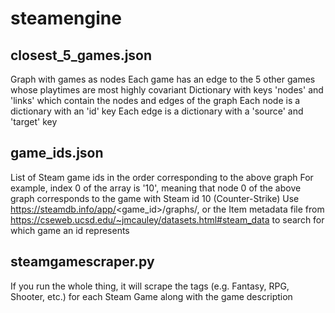 # steamengine

## closest_5_games.json
Graph with games as nodes
Each game has an edge to the 5 other games whose playtimes are most highly covariant
Dictionary with keys 'nodes' and 'links' which contain the nodes and edges of the graph
Each node is a dictionary with an 'id' key
Each edge is a dictionary with a 'source' and 'target' key

## game_ids.json
List of Steam game ids in the order corresponding to the above graph
For example, index 0 of the array is '10', meaning that node 0 of the above graph corresponds to the game with Steam id 10 (Counter-Strike)
Use https://steamdb.info/app/<game_id>/graphs/, or the Item metadata file from https://cseweb.ucsd.edu/~jmcauley/datasets.html#steam_data to search for which game an id represents

## steamgamescraper.py
If you run the whole thing, it will scrape the tags (e.g. Fantasy, RPG, Shooter, etc.) for each Steam Game along with the game description
